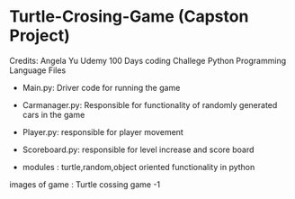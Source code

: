 # Turtle-Crosing-Game (Capston Project)
Credits: Angela Yu Udemy 100 Days coding Challege Python Programming Language
Files 
* Main.py: Driver code for running the game
* Carmanager.py: Responsible for functionality of randomly generated cars in the game
* Player.py: responsible for player movement 
* Scoreboard.py: responsible for level increase and score board
 
* modules : turtle,random,object oriented functionality in python

images of game : Turtle cossing game -1
